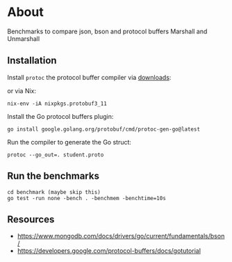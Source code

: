 # About

Benchmarks to compare json, bson and protocol buffers Marshall and Unmarshall

## Installation

Install `protoc` the protocol buffer compiler via [downloads](https://developers.google.com/protocol-buffers/docs/downloads):

or via Nix:

```shell
nix-env -iA nixpkgs.protobuf3_11
```

Install the Go protocol buffers plugin:

```shell
go install google.golang.org/protobuf/cmd/protoc-gen-go@latest
```

Run the compiler to generate the Go struct:

```shell
protoc --go_out=. student.proto 
```

## Run the benchmarks

```shell
cd benchmark (maybe skip this)
go test -run none -bench . -benchmem -benchtime=10s
```

## Resources
- https://www.mongodb.com/docs/drivers/go/current/fundamentals/bson/
- https://developers.google.com/protocol-buffers/docs/gotutorial
